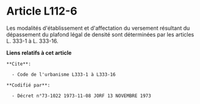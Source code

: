 # Article L112-6

Les modalités d'établissement et d'affectation du versement résultant du dépassement du plafond légal de densité sont
déterminées par les articles L. 333-1 à L. 333-16.

**Liens relatifs à cet article**

	**Cite**:

	  - Code de l'urbanisme L333-1 à L333-16

	**Codifié par**:

	  - Décret n°73-1022 1973-11-08 JORF 13 NOVEMBRE 1973
